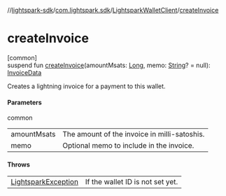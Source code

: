 //[lightspark-sdk](../../../index.md)/[com.lightspark.sdk](../index.md)/[LightsparkWalletClient](index.md)/[createInvoice](create-invoice.md)

# createInvoice

[common]\
suspend fun [createInvoice](create-invoice.md)(amountMsats: [Long](https://kotlinlang.org/api/latest/jvm/stdlib/kotlin/-long/index.html), memo: [String](https://kotlinlang.org/api/latest/jvm/stdlib/kotlin/-string/index.html)? = null): [InvoiceData](../../com.lightspark.sdk.model/-invoice-data/index.md)

Creates a lightning invoice for a payment to this wallet.

#### Parameters

common

| | |
|---|---|
| amountMsats | The amount of the invoice in milli-satoshis. |
| memo | Optional memo to include in the invoice. |

#### Throws

| | |
|---|---|
| [LightsparkException](../-lightspark-exception/index.md) | If the wallet ID is not set yet. |
